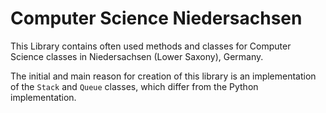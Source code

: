 
# Computer Science Niedersachsen

This Library contains often used methods and classes
for Computer Science classes in Niedersachsen (Lower Saxony), Germany.

The initial and main reason for creation of this library
is an implementation of the `Stack` and `Queue` classes,
which differ from the Python implementation.

